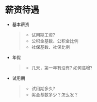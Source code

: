# 薪资待遇

* 基本薪资
  > * 试用期工资?
  > * 公积金基数、公积金比例
  > * 社保基数、社保比例

* 年假
  > * 几天，第一年有没有? 如何递增?

* 试用期
  > * 试用期多久?
  > * 奖金基数多少？怎么发？  